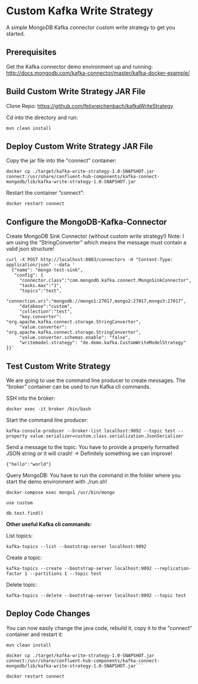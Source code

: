 # Custom Kafka Write Strategy
A simple MongoDB Kafka connector custom write strategy to get you started.


## Prerequisites
Get the Kafka connector demo environment up and running:
http://docs.mongodb.com/kafka-connector/master/kafka-docker-example/

## Build Custom Write Strategy JAR File
Clone Repo:
https://github.com/felixreichenbach/kafkaWriteStrategy

Cd into the directory and run:

```mvn clean install```

## Deploy Custom Write Strategy JAR File
Copy the jar file into the "connect" container:

```docker cp ./target/kafka-write-strategy-1.0-SNAPSHOT.jar connect:/usr/share/confluent-hub-components/kafka-connect-mongodb/lib/kafka-write-strategy-1.0-SNAPSHOT.jar```


Restart the container “connect”:

```docker restart connect```

## Configure the MongoDB-Kafka-Connector

Create MongoDB Sink Connector (without custom write strategy!)
Note: 
I am using the “StringConverter” which means the message must contain a valid json structure!

```
curl -X POST http://localhost:8083/connectors -H "Content-Type: application/json" --data '
  {"name": "mongo-test-sink",
   "config": {
     "connector.class":"com.mongodb.kafka.connect.MongoSinkConnector",
     "tasks.max":"1",
     "topics":"test",
     "connection.uri":"mongodb://mongo1:27017,mongo2:27017,mongo3:27017",
     "database":"custom",
     "collection":"test",
     "key.converter": "org.apache.kafka.connect.storage.StringConverter",
     "value.converter": "org.apache.kafka.connect.storage.StringConverter",
     "value.converter.schemas.enable": "false",
     "writemodel.strategy": "de.demo.kafka.CustomWriteModelStrategy"
}}'
```
## Test Custom Write Strategy
We are going to use the command line producer to create messages.
The “broker” container can be used to run Kafka cli commands.

SSH into the broker:

```docker exec -it broker /bin/bash```

Start the command line producer:

```kafka-console-producer --broker-list localhost:9092 --topic test --property value.serializer=custom.class.serialization.JsonSerializer```

Send a message to the topic:
You have to provide a properly formatted JSON string or it will crash! -> Definitely something we can improve!

```{"hello":"world"}```

Query MongoDB:
You have to run the command in the folder where you start the demo environment with ./run.sh!

```docker-compose exec mongo1 /usr/bin/mongo```

```
use custom

db.test.find()
```

**Other useful Kafka cli commands:**

List topics:

```kafka-topics --list --bootstrap-server localhost:9092```

Create a topic:

```kafka-topics --create --bootstrap-server localhost:9092 --replication-factor 1 --partitions 1 --topic test```

Delete topic:

```kafka-topics --delete --bootstrap-server localhost:9092 --topic test```

## Deploy Code Changes

You can now easily change the java code, rebuild it, copy it to the "connect" container and restart it:

```
mvn clean install

docker cp ./target/kafka-write-strategy-1.0-SNAPSHOT.jar connect:/usr/share/confluent-hub-components/kafka-connect-mongodb/lib/kafka-write-strategy-1.0-SNAPSHOT.jar```

docker restart connect
```

